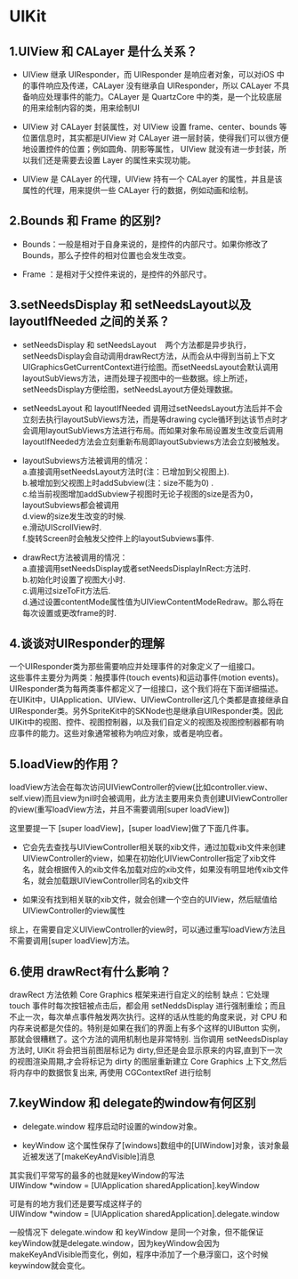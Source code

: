 # UIKit
## 1.UIView 和 CALayer 是什么关系？ 

- UIView 继承 UIResponder，而 UIResponder 是响应者对象，可以对iOS 中的事件响应及传递，CALayer 没有继承自 UIResponder，所以 CALayer 不具备响应处理事件的能力。CALayer 是 QuartzCore 中的类，是一个比较底层的用来绘制内容的类，用来绘制UI

- UIView 对 CALayer 封装属性，对 UIView 设置 frame、center、bounds 等位置信息时，其实都是UIView 对 CALayer 进一层封装，使得我们可以很方便地设置控件的位置；例如圆角、阴影等属性， UIView 就没有进一步封装，所以我们还是需要去设置 Layer 的属性来实现功能。

- UIView 是 CALayer 的代理，UIView 持有一个 CALayer 的属性，并且是该属性的代理，用来提供一些 CALayer 行的数据，例如动画和绘制。

## 2.Bounds 和 Frame 的区别?

- Bounds：一般是相对于自身来说的，是控件的内部尺寸。如果你修改了 Bounds，那么子控件的相对位置也会发生改变。

- Frame ：是相对于父控件来说的，是控件的外部尺寸。

## 3.setNeedsDisplay 和 setNeedsLayout以及 layoutIfNeeded 之间的关系？

- setNeedsDisplay 和 setNeedsLayout 
    两个方法都是异步执行，setNeedsDisplay会自动调用drawRect方法，从而会从中得到当前上下文UIGraphicsGetCurrentContext进行绘图。而setNeedsLayout会默认调用layoutSubViews方法，进而处理子视图中的一些数据。综上所述，setNeedsDisplay方便绘图，setNeedsLayout方便处理数据。
 
- setNeedsLayout 和 layoutIfNeeded
    调用过setNeedsLayout方法后并不会立刻去执行layoutSubViews方法，而是等drawing cycle循环到达该节点时才会调用layoutSubViews方法进行布局。而如果对象布局设置发生改变后调用layoutIfNeeded方法会立刻重新布局即layoutSubviews方法会立刻被触发。

- layoutSubviews方法被调用的情况：  
    a.直接调用setNeedsLayout方法时(注：已增加到父视图上).  
    b.被增加到父视图上时addSubview(注：size不能为0) .  
    c.给当前视图增加addSubview子视图时无论子视图的size是否为0，layoutSubviews都会被调用  
    d.view的size发生改变的时候.  
    e.滑动UIScrollView时.  
    f.旋转Screen时会触发父控件上的layoutSubviews事件.  

- drawRect方法被调用的情况：  
    a.直接调用setNeedsDisplay或者setNeedsDisplayInRect:方法时.  
    b.初始化时设置了视图大小时.  
    c.调用过sizeToFit方法后.  
    d.通过设置contentMode属性值为UIViewContentModeRedraw。那么将在每次设置或更改frame的时.  


## 4.谈谈对UIResponder的理解

一个UIResponder类为那些需要响应并处理事件的对象定义了一组接口。  
这些事件主要分为两类：触摸事件(touch events)和运动事件(motion events)。  
UIResponder类为每两类事件都定义了一组接口，这个我们将在下面详细描述。  
在UIKit中，UIApplication、UIView、UIViewController这几个类都是直接继承自UIResponder类。另外SpriteKit中的SKNode也是继承自UIResponder类。因此UIKit中的视图、控件、视图控制器，以及我们自定义的视图及视图控制器都有响应事件的能力。这些对象通常被称为响应对象，或者是响应者。  

## 5.loadView的作用？

loadView方法会在每次访问UIViewController的view(比如controller.view、self.view)而且view为nil时会被调用，此方法主要用来负责创建UIViewController的view(重写loadView方法，并且不需要调用[super loadView])

这里要提一下 [super loadView]，[super loadView]做了下面几件事。

- 它会先去查找与UIViewController相关联的xib文件，通过加载xib文件来创建UIViewController的view，如果在初始化UIViewController指定了xib文件名，就会根据传入的xib文件名加载对应的xib文件，如果没有明显地传xib文件名，就会加载跟UIViewController同名的xib文件

- 如果没有找到相关联的xib文件，就会创建一个空白的UIView，然后赋值给UIViewController的view属性

综上，在需要自定义UIViewController的view时，可以通过重写loadView方法且不需要调用[super loadView]方法。

## 6.使用 drawRect有什么影响？

drawRect 方法依赖 Core Graphics 框架来进行自定义的绘制
缺点：它处理 touch 事件时每次按钮被点击后，都会用 setNeddsDisplay 进行强制重绘；而且不止一次，每次单点事件触发两次执行。这样的话从性能的角度来说，对 CPU 和内存来说都是欠佳的。特别是如果在我们的界面上有多个这样的UIButton 实例，那就会很糟糕了。这个方法的调用机制也是非常特别. 当你调用 setNeedsDisplay 方法时, UIKit 将会把当前图层标记为 dirty,但还是会显示原来的内容,直到下一次的视图渲染周期,才会将标记为 dirty 的图层重新建立 Core Graphics 上下文,然后将内存中的数据恢复出来, 再使用 CGContextRef 进行绘制

## 7.keyWindow 和 delegate的window有何区别

- delegate.window 程序启动时设置的window对象。

- keyWindow 这个属性保存了[windows]数组中的[UIWindow]对象，该对象最近被发送了[makeKeyAndVisible]消息  

其实我们平常写的最多的也就是keyWindow的写法  
UIWindow *window = [UIApplication sharedApplication].keyWindow   

可是有的地方我们还是要写成这样子的  
UIWindow *window = [UIApplication sharedApplication].delegate.window   

一般情况下 delegate.window 和 keyWindow 是同一个对象，但不能保证keyWindow就是delegate.window，因为keyWindow会因为makeKeyAndVisible而变化，例如，程序中添加了一个悬浮窗口，这个时候keywindow就会变化。

